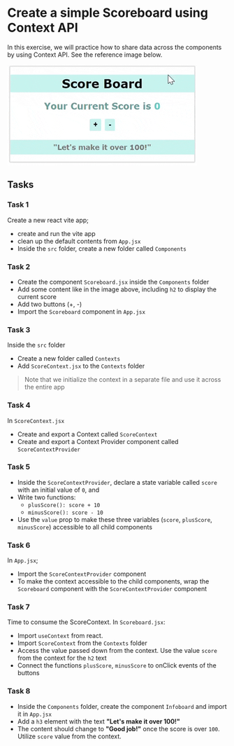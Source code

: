 # Create a simple Scoreboard using Context API

In this exercise, we will practice how to share data across the components by using Context API. See the reference image below.

![Score board](example.gif)

## Tasks

### Task 1

Create a new react vite app;

- create and run the vite app
- clean up the default contents from `App.jsx`
- Inside the `src` folder, create a new folder called `Components`

### Task 2

- Create the component `Scoreboard.jsx` inside the `Components` folder
- Add some content like in the image above, including `h2` to display the current score
- Add two buttons (+, -)
- Import the `Scoreboard` component in `App.jsx`

### Task 3

Inside the `src` folder

- Create a new folder called `Contexts`
- Add `ScoreContext.jsx` to the `Contexts` folder

> Note that we initialize the context in a separate file and use it across the entire app

### Task 4

In `ScoreContext.jsx`

- Create and export a Context called `ScoreContext`
- Create and export a Context Provider component called `ScoreContextProvider`

### Task 5

- Inside the `ScoreContextProvider`, declare a state variable called `score` with an initial value of `0`, and
- Write two functions:
  - `plusScore(): score + 10`
  - `minusScore(): score - 10`
- Use the `value` prop to make these three variables (`score`, `plusScore`, `minusScore`) accessible to all child components

### Task 6

In `App.jsx`;

- Import the `ScoreContextProvider` component
- To make the context accessible to the child components, wrap the `Scoreboard` component with the `ScoreContextProvider` component

### Task 7

Time to consume the ScoreContext. In `Scoreboard.jsx`:

- Import `useContext` from react.
- Import `ScoreContext` from the `Contexts` folder
- Access the value passed down from the context. Use the value `score` from the context for the `h2` text
- Connect the functions `plusScore`, `minusScore` to onClick events of the buttons

### Task 8

- Inside the `Components` folder, create the component `Infoboard` and import it in `App.jsx`
- Add a `h3` element with the text **"Let's make it over 100!"**
- The content should change to **"Good job!"** once the score is over `100`. Utilize `score` value from the context.
